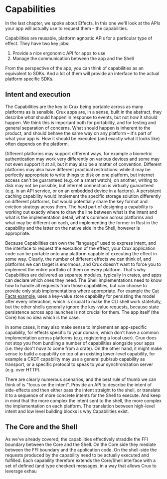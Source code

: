 # Capabilities

In the last chapter, we spoke about Effects. In this one we'll look at the APIs your app will actually use to request them – the capabilities.

Capabilities are reusable, platform agnostic APIs for a particular type of effect. They have two key jobs:

1. Provide a nice ergonomic API for apps to use
2. Manage the communication between the app and the Shell

From the perspective of the app, you can think of capabilities as an equivalent to SDKs. And a lot of them will provide an interface to the actual platform specific SDKs.

## Intent and execution

The Capabilities are the key to Crux being portable across as many platforms as is sensible. Crux apps are, in a sense, built in the abstract, they describe _what_ should happen in response to events, but not _how_ it should happen. We think this is important both for portability, and for testing and general separation of concerns. What should happen is inherent to the product, and should behave the same way on any platform – it's part of what your app _is_. How it should be executed (and exactly what it looks like) often depends on the platform.

Different platforms may support different ways, for example a biometric authentication may work very differently on various devices and some may not even support it at all, but it may also be a matter of convention. Different platforms may also have different practical restrictions: while it may be perfectly appropriate to write things to disk on one platform, but internet access can't be guaranteed (e.g. on a smart watch), on another, writing to disk may not be possible, but internet connection is virtually guaranteed (e.g. in an API service, or on an embedded device in a factory). A persistent caching capability would implement the specific storage solution differently on different platforms, but would potentially share the key format and eviction strategy across them. The hard part of designing a capability is working out exactly where to draw the line between what is the intent and what is the implementation detail, what's common across platforms and what may be different on each, and implementing the former in Rust in the capability and the latter on the native side in the Shell, however is appropriate.

Because Capabilities can own the "language" used to express intent, and the interface to request the execution of the effect, your Crux application code can be portable onto any platform capable of executing the effect in some way. Clearly, the number of different effects we can think of, and platforms we can target is enormous, and Crux doesn't want to force you to implement the entire portfolio of them on every platform. That's why Capabilities are delivered as separate modules, typically in crates, and apps can declare which ones they need. The Shell implementations need to know how to handle all requests from those capabilities, but can choose to provide only stub implementations where appropriate. For example the [Cat Facts example](https://github.com/redbadger/crux/tree/master/examples/cat_facts), uses a key-value store capability for persisting the model after every interaction, which is crucial to make the CLI shell work statefully, but the other shells generally ignore the key-value requests, because state persistence across app launches is not crucial for them. The app itself (the Core) has no idea which is the case.

In some cases, it may also make sense to implement an app-specific capability, for effects specific to your domain, which don't have a common implementation across platforms (e.g. registering a local user). Crux does not stop you from bundling a number of capabilities alongside your apps (i.e. they don't _have to_ come from a crate). On the other hand, it might make sense to build a capability on top of an existing lower-level capability, for example a CRDT capability may use a general pub/sub capability as transport, or a specific protocol to speak to your synchronization server (e.g. over HTTP).

There are clearly numerous scenarios, and the best rule of thumb we can think of is "focus on the intent". Provide an API to describe the intent of side-effects and then either pass the intent straight to the shell, or translate it to a sequence of more concrete intents for the Shell to execute. And keep in mind that the more complex the intent sent to the shell, the more complex the implementation on each platform. The translation between high-level intent and low level building blocks is why Capabilities exist.

## The Core and the Shell

As we've already covered, the capabilities effectively straddle the FFI boundary between the Core and the Shell. On the Core side they mediate between the FFI boundary and the application code. On the shell-side the requests produced by the capability need to be actually executed and fulfilled. Each capability therefore extends the Core/Shell interface with a set of defined (and type checked) messages, in a way that allows Crux to leverage exhau